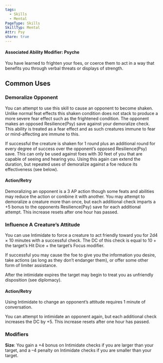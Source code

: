 ```yaml
---
tags:
  - Skills
  - Mental
PageType: Skills
SkillTyp: Mental
Attr: Psy
share: true
---
```

#### Associated Ability Modifier: Psyche
You have learned to frighten your foes, or coerce them to act in a way that benefits you through verbal threats or displays of strength.
## Common Uses

### Demoralize Opponent

You can attempt to use this skill to cause an opponent to become shaken. Unlike normal feat effects this shaken condition does not stack to produce a more severe fear effect such as the frightened condition. The opponent makes an opposed Resilience(Psy) save against your demoralize check. This ability is treated as a fear effect and as such creatures immune to fear or mind-affecting are immune to this.

If successful the creature is shaken for 1 round plus an additional round for every degree of success over the opponent’s opposed Resilience(Psy) save. This can only be used against foes with 30 feet of you that are capable of seeing and hearing you. Using this again can extend the duration, but repeated uses of demoralize against a foe reduce its effectiveness (see below).

#### Action/Retry

Demoralizing an opponent is a 3 AP action though some feats and abilities may reduce the action or combine it with another. You may attempt to demoralize a creature more than once, but each additional check imparts a +5 bonus to the opponents Resilience(Psy) save for each additional attempt. This increase resets after one hour has passed.

### Influence A Creature’s Attitude

You can use Intimidate to force a creature to act friendly toward you for 2d4 × 10 minutes with a successful check. The DC of this check is equal to 10 + the target’s Hit Dice + the target’s Focus modifier.

If successful you may cause the foe to give you the information you desire, take actions (as long as they don’t endanger them), or offer some other form of limiter assistance.

After the intimidate expires the target may begin to treat you as unfriendly disposition (see diplomacy).

#### Action/Retry

Using Intimidate to change an opponent’s attitude requires 1 minute of conversation.

You can attempt to intimidate an opponent again, but each additional check increases the DC by +5. This increase resets after one hour has passed.

### Modifiers

**Size**: You gain a +4 bonus on Intimidate checks if you are larger than your target, and a –4 penalty on Intimidate checks if you are smaller than your target.